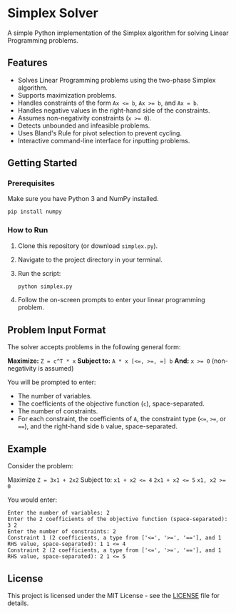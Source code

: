 # Simplex Solver

A simple Python implementation of the Simplex algorithm for solving Linear Programming problems. 

## Features

*   Solves Linear Programming problems using the two-phase Simplex algorithm.
*   Supports maximization problems.
*   Handles constraints of the form `Ax <= b`, `Ax >= b`, and `Ax = b`.
*   Handles negative values in the right-hand side of the constraints.
*   Assumes non-negativity constraints (`x >= 0`).
*   Detects unbounded and infeasible problems.
*   Uses Bland's Rule for pivot selection to prevent cycling.
*   Interactive command-line interface for inputting problems.

## Getting Started

### Prerequisites

Make sure you have Python 3 and NumPy installed.

```bash
pip install numpy
```

### How to Run

1.  Clone this repository (or download `simplex.py`).
2.  Navigate to the project directory in your terminal.
3.  Run the script:

    ```bash
    python simplex.py
    ```

4.  Follow the on-screen prompts to enter your linear programming problem.

## Problem Input Format

The solver accepts problems in the following general form:

**Maximize:** `Z = c^T * x`
**Subject to:** `A * x [<=, >=, =] b`
**And:** `x >= 0` (non-negativity is assumed)

You will be prompted to enter:
*   The number of variables.
*   The coefficients of the objective function (`c`), space-separated.
*   The number of constraints.
*   For each constraint, the coefficients of `A`, the constraint type (`<=`, `>=`, or `==`), and the right-hand side `b` value, space-separated.

## Example

Consider the problem:

Maximize `Z = 3x1 + 2x2`
Subject to:
`x1 + x2 <= 4`
`2x1 + x2 <= 5`
`x1, x2 >= 0`

You would enter:

```
Enter the number of variables: 2
Enter the 2 coefficients of the objective function (space-separated): 3 2
Enter the number of constraints: 2
Constraint 1 (2 coefficients, a type from ['<=', '>=', '=='], and 1 RHS value, space-separated): 1 1 <= 4
Constraint 2 (2 coefficients, a type from ['<=', '>=', '=='], and 1 RHS value, space-separated): 2 1 <= 5
```

## License

This project is licensed under the MIT License - see the [LICENSE](LICENSE) file for details.
